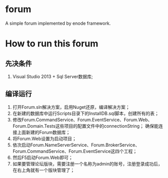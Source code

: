 ﻿forum
=====

A simple forum implemented by enode framework.

How to run this forum
======================

先决条件
--------
1. Visual Studio 2013 + Sql Server数据库;

编译运行
--------
1. 打开Forum.sln解决方案，启用Nuget还原，编译解决方案；
2. 在新建的数据库中运行Scripts目录下的InstallDB.sql脚本，创建所有的表；
3. 修改Forum.CommandService、Forum.EventService、Forum.Web、Forum.Domain.Tests这些项目的配置文件中的connectionString；
   确保能连接上面新建的Forum数据库；
4. 将Forum.Web设置为启动项目；
5. 依次启动Forum.NameServerService、Forum.BrokerService、Forum.CommandService、Forum.EventService这四个工程；
6. 然后F5启动Forum.Web即可；
7. 如果要管理论坛版块，需要注册一个名称为admin的账号，注册登录成功后，在右上角就有一个版块管理了；
